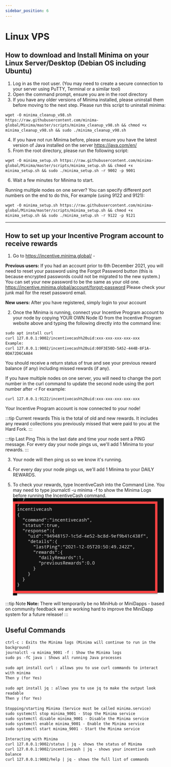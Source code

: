 ```yaml
---
sidebar_position: 6
---
```


# Linux VPS

## How to download and Install Minima on your Linux Server/Desktop (Debian OS including Ubuntu)

1. Log in as the root user. (You may need to create a secure connection to your server using PuTTY, Terminal or a similar tool)
2. Open the command prompt, ensure you are in the root directory
3. If you have any older versions of Minima installed, please uninstall them before moving to the next step. 
Please run this script to uninstall minima:

```
wget -O minima_cleanup_v98.sh https://raw.githubusercontent.com/minima-global/Minima/master/scripts/minima_cleanup_v98.sh && chmod +x minima_cleanup_v98.sh && sudo ./minima_cleanup_v98.sh
```

4. If you have not run Minima before, please ensure you have the latest version of Java installed on the server https://java.com/en/
5. From the root directory, please run the following script:

```
wget -O minima_setup.sh https://raw.githubusercontent.com/minima-global/Minima/master/scripts/minima_setup.sh && chmod +x minima_setup.sh && sudo ./minima_setup.sh -r 9002 -p 9001
```

6. Wait a few minutes for Minima to start.

Running multiple nodes on one server? 
You can specify different port numbers on the end to do this, 
For example (using 9122 and 9121): 
```
wget -O minima_setup.sh https://raw.githubusercontent.com/minima-global/Minima/master/scripts/minima_setup.sh && chmod +x minima_setup.sh && sudo ./minima_setup.sh -r 9122 -p 9121
```


___ 
## How to set up your Incentive Program account to receive rewards

1. Go to https://incentive.minima.global/ - 

**Previous users:** If you had an account prior to 6th December 2021, you will need to reset your password using the Forgot Password button (this is because encrypted passwords could not be migrated to the new system.) 
You can set your new password to be the same as your old one. 
https://incentive.minima.global/account/forgot-password
Please check your junk mail for the reset password email.

**New users:** After you have registered, simply login to your account

2. Once the Minima is running, connect your Incentive Program account to your node by copying YOUR OWN Node ID from the Incentive Program website above and typing the following directly into the command line: 

```
sudo apt install curl
curl 127.0.0.1:9002/incentivecash%20uid:xxx-xxx-xxx-xxx-xxx
Example:
curl 127.0.0.1:9002/incentivecash%20uid:00F3E50D-5A52-444B-8F1A-0DA72D6CAA84
```

You should receive a return status of true and see your previous reward balance (if any) including missed rewards (if any).

If you have multiple nodes on one server, you will need to change the port number in the curl command to update the second node using the port number after -r
For example:

```
curl 127.0.0.1:9122/incentivecash%20uid:xxx-xxx-xxx-xxx-xxx
```

Your Incentive Program account is now connected to your node!

:::tip Current rewards
This is the total of old and new rewards. It includes any reward collections you previously missed that were paid to you at the Hard Fork.
:::

:::tip Last Ping
This is the last date and time your node sent a PING message. For every day your node pings us, we'll add 1 Minima to your rewards.
:::

3. Your node will then ping us so we know it's running. 

4. For every day your node pings us, we'll add 1 Minima to your DAILY REWARDS. 

5. To check your rewards, type IncentiveCash into the Command Line. 
You may need to type journalctl -u minima -f to show the Minima Logs before running the IncentiveCash command. 
![Linux](/img/runanode/linux_2.png)

:::tip Note 
**Note:** There will temporarily be no MiniHub or MiniDapps - based on community feedback we are working hard to improve the MiniDapp system for a future release! 
:::


## Useful Commands

```
ctrl-c : Exits the Minima logs (Minima will continue to run in the background)
journalctl -u minima_9001 -f : Show the Minima logs
sudo ps -fC java : Shows all running Java processes

sudo apt install curl : allows you to use curl commands to interact with minima
Then y (for Yes)

sudo apt install jq : allows you to use jq to make the output look readable
Then y (for Yes)

Stopping/starting Minima (Service must be called minima.service)
sudo systemctl stop minima_9001 - Stop the Minima service
sudo systemctl disable minima_9001 - Disable the Minima service
sudo systemctl enable minima_9001 - Enable the Minima service 
sudo systemctl start minima_9001 - Start the Minima service

Interacting with Minima
curl 127.0.0.1:9002/status | jq - shows the status of Minima 
curl 127.0.0.1:9002/incentivecash | jq - shows your incentive cash balance
curl 127.0.0.1:9002/help | jq - shows the full list of commands
```


